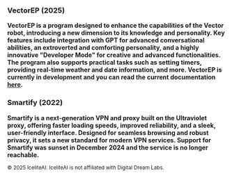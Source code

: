 ### VectorEP (2025)
**VectorEP is a program designed to enhance the capabilities of the Vector robot, introducing a new dimension to its knowledge and personality. Key features include integration with GPT for advanced conversational abilities, an extroverted and comforting personality, and a highly innovative "Developer Mode" for creative and advanced functionalities. The program also supports practical tasks such as setting timers, providing real-time weather and date information, and more. VectorEP is currently in development and you can read the current documentation [here](https://vector.icelite.net/).**

### Smartify (2022)
**Smartify is a next-generation VPN and proxy built on the Ultraviolet proxy, offering faster loading speeds, improved reliability, and a sleek, user-friendly interface. Designed for seamless browsing and robust privacy, it sets a new standard for modern VPN services. Support for Smartify was sunset in December 2024 and the service is no longer reachable.**


<sup>© 2025 IceliteAI. IceliteAI is not affiliated with Digital Dream Labs.</sup>
